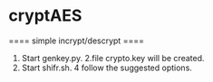 # cryptAES
==== simple incrypt/descrypt ====
1. Start genkey.py. 
2.file crypto.key will be created.
3. Start shifr.sh.
4 follow the suggested options.

